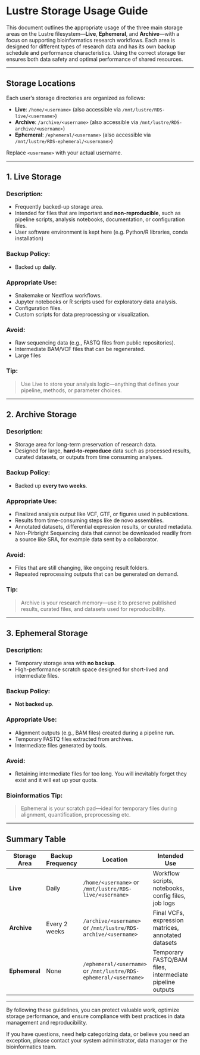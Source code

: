 # Lustre Storage Usage Guide 

This document outlines the appropriate usage of the three main storage areas on the Lustre filesystem—**Live**, **Ephemeral**, and **Archive**—with a focus on supporting bioinformatics research workflows. Each area is designed for different types of research data and has its own backup schedule and performance characteristics. Using the correct storage tier ensures both data safety and optimal performance of shared resources.

---

## Storage Locations

Each user’s storage directories are organized as follows:

* **Live**: `/home/<username>` (also accessible via `/mnt/lustre/RDS-live/<username>`)
* **Archive**: `/archive/<username>` (also accessible via `/mnt/lustre/RDS-archive/<username>`)
* **Ephemeral**: `/ephemeral/<username>` (also accessible via `/mnt/lustre/RDS-ephemeral/<username>`)

Replace `<username>` with your actual username.

---

## 1. Live Storage

### Description:

* Frequently backed-up storage area.
* Intended for files that are important and **non-reproducible**, such as pipeline scripts, analysis notebooks, documentation, or configuration files.
* User software environment is kept here (e.g. Python/R libraries, conda installation)

### Backup Policy:

* Backed up **daily**.

### Appropriate Use:

* Snakemake or Nextflow workflows.
* Jupyter notebooks or R scripts used for exploratory data analysis.
* Configuration files.
* Custom scripts for data preprocessing or visualization.

### Avoid:

* Raw sequencing data (e.g., FASTQ files from public repositories).
* Intermediate BAM/VCF files that can be regenerated.
* Large files

###  Tip:

> Use Live to store your analysis logic—anything that defines your pipeline, methods, or parameter choices.

---

## 2. Archive Storage

### Description:

* Storage area for long-term preservation of research data.
* Designed for large, **hard-to-reproduce** data such as processed results, curated datasets, or outputs from time consuming analyses.

### Backup Policy:

* Backed up **every two weeks**.

### Appropriate Use:

* Finalized analysis output like VCF, GTF, or figures used in publications.
* Results from time-consuming steps like de novo assemblies.
* Annotated datasets, differential expression results, or curated metadata.
* Non-Pirbright Sequencing data that cannot be downloaded readily from a source like SRA, for example data sent by a collaborator. 

### Avoid:

* Files that are still changing, like ongoing result folders.
* Repeated reprocessing outputs that can be generated on demand.

### Tip:

> Archive is your research memory—use it to preserve published results, curated files, and datasets used for reproducibility.

---

## 3. Ephemeral Storage

### Description:

* Temporary storage area with **no backup**.
* High-performance scratch space designed for short-lived and intermediate files.

### Backup Policy:

* **Not backed up**.

### Appropriate Use:

* Alignment outputs (e.g., BAM files) created during a pipeline run.
* Temporary FASTQ files extracted from archives.
* Intermediate files generated by tools.

### Avoid:

* Retaining intermediate files for too long. You will inevitably forget they exist and it will eat up your quota.  

### Bioinformatics Tip:

> Ephemeral is your scratch pad—ideal for temporary files during alignment, quantification, preprocessing etc.

---

## Summary Table

| Storage Area  | Backup Frequency | Location                                                          | Intended Use                                             | Avoid Storing                               |
| ------------- | ---------------- | ----------------------------------------------------------------- | -------------------------------------------------------- | ------------------------------------------- |
| **Live**      | Daily            | `/home/<username>` or `/mnt/lustre/RDS-live/<username>`           | Workflow scripts, notebooks, config files, job logs      | Raw data, intermediate or regenerable files |
| **Archive**   | Every 2 weeks    | `/archive/<username>` or `/mnt/lustre/RDS-archive/<username>`     | Final VCFs, expression matrices, annotated datasets      | Files still under active development        |
| **Ephemeral** | None             | `/ephemeral/<username>` or `/mnt/lustre/RDS-ephemeral/<username>` | Temporary FASTQ/BAM files, intermediate pipeline outputs | Curated data or final results               |

---

By following these guidelines, you can protect valuable work, optimize storage performance, and ensure compliance with best practices in data management and reproducibility.

If you have questions, need help categorizing data, or believe you need an exception, please contact your system administrator, data manager or the bioinformatics team.
